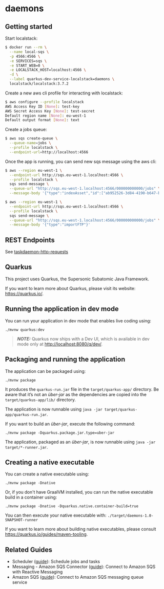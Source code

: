 # daemons

## Getting started

Start localstack:

```bash 
$ docker run --rm \
  --name local-sqs \
  -p 4566:4566 \
  -e SERVICES=sqs \
  -e START_WEB=0 \
  -e LOCALSTACK_HOST=localhost:4566 \
  -d \
  --label quarkus-dev-service-localstack=daemons \
  localstack/localstack:3.7.2
```

Create a new aws cli profile for interacting with localstack:

```bash
$ aws configure --profile localstack
AWS Access Key ID [None]: test-key
AWS Secret Access Key [None]: test-secret
Default region name [None]: eu-west-1
Default output format [None]: text
```

Create a jobs queue:

```bash
$ aws sqs create-queue \
  --queue-name=jobs \
  --profile localstack \
  --endpoint-url=http://localhost:4566
```

Once the app is running, you can send new sqs message using the aws cli:

```bash
$ aws --region eu-west-1 \
  --endpoint-url http://sqs.eu-west-1.localhost:4566 \
  --profile localstack \
  sqs send-message \
  --queue-url "http://sqs.eu-west-1.localhost:4566/000000000000/jobs" \
  --message-body '{"type":"indexAsset","id":["ab952526-3d84-4190-b647-b31a8a64ad50"]}'
```

```bash
$ aws --region eu-west-1 \
  --endpoint-url http://sqs.eu-west-1.localhost:4566 \
  --profile localstack \
  sqs send-message \
  --queue-url "http://sqs.eu-west-1.localhost:4566/000000000000/jobs" \
  --message-body '{"type":"importFTP"}'
```

## REST Endpoints

See [taskdaemon-http-requests](./taskdaemon-http-requests.http)

## Quarkus

This project uses Quarkus, the Supersonic Subatomic Java Framework.

If you want to learn more about Quarkus, please visit its
website: <https://quarkus.io/>.

## Running the application in dev mode

You can run your application in dev mode that enables live coding using:

```shell script
./mvnw quarkus:dev
```

> **_NOTE:_**  Quarkus now ships with a Dev UI, which is available in dev mode
> only at <http://localhost:8080/q/dev/>.

## Packaging and running the application

The application can be packaged using:

```shell script
./mvnw package
```

It produces the `quarkus-run.jar` file in the `target/quarkus-app/` directory.
Be aware that it’s not an _über-jar_ as the dependencies are copied into the
`target/quarkus-app/lib/` directory.

The application is now runnable using
`java -jar target/quarkus-app/quarkus-run.jar`.

If you want to build an _über-jar_, execute the following command:

```shell script
./mvnw package -Dquarkus.package.jar.type=uber-jar
```

The application, packaged as an _über-jar_, is now runnable using
`java -jar target/*-runner.jar`.

## Creating a native executable

You can create a native executable using:

```shell script
./mvnw package -Dnative
```

Or, if you don't have GraalVM installed, you can run the native executable build
in a container using:

```shell script
./mvnw package -Dnative -Dquarkus.native.container-build=true
```

You can then execute your native executable with:
`./target/daemons-1.0-SNAPSHOT-runner`

If you want to learn more about building native executables, please
consult <https://quarkus.io/guides/maven-tooling>.

## Related Guides

- Scheduler ([guide](https://quarkus.io/guides/scheduler)): Schedule jobs and
  tasks
- Messaging - Amazon SQS
  Connector ([guide](https://docs.quarkiverse.io/quarkus-amazon-services/dev/amazon-sqs.html)):
  Connect to Amazon SQS with Reactive Messaging
- Amazon
  SQS ([guide](https://docs.quarkiverse.io/quarkus-amazon-services/dev/amazon-sqs.html)):
  Connect to Amazon SQS messaging queue service

